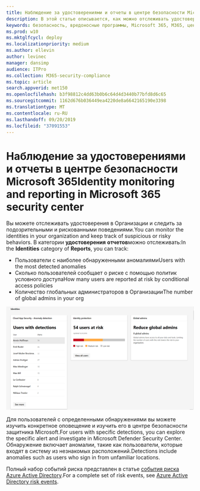 ```yaml
---
title: Наблюдение за удостоверениями и отчеты в центре безопасности Microsoft 365
description: В этой статье описывается, как можно отслеживать удостоверения в Организации и отслеживать подозрительные или рискованные поведения.
keywords: безопасность, вредоносные программы, Microsoft 365, M365, центр безопасности, монитор, отчет, удостоверение
ms.prod: w10
ms.mktglfcycl: deploy
ms.localizationpriority: medium
ms.author: ellevin
author: levinec
manager: dansimp
audience: ITPro
ms.collection: M365-security-compliance
ms.topic: article
search.appverid: met150
ms.openlocfilehash: b3f98812c4dd63b0b6c64d4d3440b77bfd8d6c65
ms.sourcegitcommit: 1162d676b036449ea4220de8a6642165190e3398
ms.translationtype: MT
ms.contentlocale: ru-RU
ms.lasthandoff: 09/20/2019
ms.locfileid: "37091553"
---
```

# <a name="identity-monitoring-and-reporting-in-microsoft-365-security-center"></a><span data-ttu-id="25c32-104">Наблюдение за удостоверениями и отчеты в центре безопасности Microsoft 365</span><span class="sxs-lookup"><span data-stu-id="25c32-104">Identity monitoring and reporting in Microsoft 365 security center</span></span>

<span data-ttu-id="25c32-105">Вы можете отслеживать удостоверения в Организации и следить за подозрительными и рискованными поведениями.</span><span class="sxs-lookup"><span data-stu-id="25c32-105">You can monitor the identities in your organization and keep track of suspicious or risky behaviors.</span></span> <span data-ttu-id="25c32-106">В категории **удостоверения** **отчетов**можно отслеживать:</span><span class="sxs-lookup"><span data-stu-id="25c32-106">In the **Identities** category of **Reports**, you can track:</span></span>

* <span data-ttu-id="25c32-107">Пользователи с наиболее обнаруженными аномалиями</span><span class="sxs-lookup"><span data-stu-id="25c32-107">Users with the most detected anomalies</span></span>
* <span data-ttu-id="25c32-108">Сколько пользователей сообщает о риске с помощью политик условного доступа</span><span class="sxs-lookup"><span data-stu-id="25c32-108">How many users are reported at risk by conditional access policies</span></span>
* <span data-ttu-id="25c32-109">Количество глобальных администраторов в Организации</span><span class="sxs-lookup"><span data-stu-id="25c32-109">The number of global admins in your org</span></span>

![Категория удостоверений на странице "отчеты"](../media/security-docs/identities.png)

<span data-ttu-id="25c32-111">Для пользователей с определенными обнаружениями вы можете изучить конкретное оповещение и изучить его в центре безопасности защитника Microsoft.</span><span class="sxs-lookup"><span data-stu-id="25c32-111">For users with specific detections, you can explore the specific alert and investigate in Microsoft Defender Security Center.</span></span> <span data-ttu-id="25c32-112">Обнаружение включает аномалии, такие как пользователи, которые входят в систему из незнакомых расположений.</span><span class="sxs-lookup"><span data-stu-id="25c32-112">Detections include anomalies such as users who sign in from unfamiliar locations.</span></span>

<span data-ttu-id="25c32-113">Полный набор событий риска представлен в статье [события риска Azure Active Directory](https://docs.microsoft.com/azure/active-directory/reports-monitoring/concept-risk-events).</span><span class="sxs-lookup"><span data-stu-id="25c32-113">For a complete set of risk events, see [Azure Active Directory risk events](https://docs.microsoft.com/azure/active-directory/reports-monitoring/concept-risk-events).</span></span>
